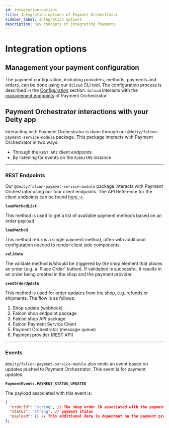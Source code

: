 ```yaml
---
id: integration-options
title: Integration options of Payment Orchestrator
sidebar_label: Integration options
description: Key concepts of integrating Payments
---
```


# Integration options

## Management your payment configuration

The payment configuration, including providers, methods, payments and orders, can be done using our `dcloud` CLI tool. The configuration process is described in the [Configuration](/payments/configuration/config) section. `dcloud` interacts with the [management endpoints](https://dpsg.deity.cloud/#/Management) of Payment Orchestrator.

## Payment Orchestrator interactions with your Deity app

Interacting with Payment Orchestrator is done through our `@deity/falcon-payment-service-module` package. This package interacts with Payment Orchestrator in two ways:

- Through the `REST API` client endpoints
- By listening for events on the `RabbitMQ` instance

---

### REST Endpoints

Our `@deity/falcon-payment-service-module` package interacts with Payment Orchestrator using our four client endpoints. The API Reference for the client endpoints can be found [here →](https://dpsg.dev.deity.cloud/).

**`loadMethodList`**

This method is used to get a list of available payment methods based on an order payload.

**`loadMethod`**

This method returns a single payment method, often with additional configuration needed to render client side components.

**`validate`**

The validate method is/should be triggered by the shop element that places an order (e.g. a 'Place Order' button). If validation is successful, it results in an order being created in the shop and the payment provider.

**`sendOrderUpdate`**

This method is used for order updates from the shop, e.g. refunds or shipments. The flow is as follows:

1. Shop update (webhook)
2. Falcon shop endpoint package
3. Falcon shop API package
4. Falcon Payment Service Client
5. Payment Orchestrator (message queue)
6. Payment provider (REST API)

---

### Events

`@deity/falcon-payment-service-module` also emits an event based on updates pushed to Payment Orchestrator. This event is for payment updates.

**`PaymentEvents.PAYMENT_STATUS_UPDATED`**

The payload associated with this event is:

```json
{
  "orderId": "string", // The shop order ID associated with the payment update
  "status": "string", // payment status
  "payload": {} // This additional data is dependent on the payment provider, it often contains a payment ID
};
```

